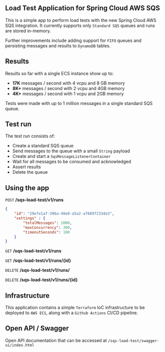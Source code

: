 ## Load Test Application for Spring Cloud AWS SQS 
This is a simple app to perform load tests with the new Spring Cloud AWS SQS integration.
It currently supports only `Standard SQS` queues and runs are stored in-memory.

Further improvements include adding support for `FIFO` queues and persisting messages and results to `DynamoDB` tables.

## Results

Results so far with a single ECS instance show up to:
* **17K** messages / second with 4 vcpu and 8 GB memory
* **8K+** messages / second with 2 vcpu and 4GB memory
* **4K+** messages / second with 1 vcpu and 2GB memory

Tests were made with up to 1 million messages in a single standard SQS queue.

## Test run

The test run consists of:
* Create a standard SQS queue
* Send messages to the queue with a small `String` payload
* Create and start a `SqsMessageListenerContainer`
* Wait for all messages to be consumed and acknowledged
* Assert results
* Delete the queue

## Using the app

`POST` **/sqs-load-test/v1/runs**

```json
{
    "id": "29efe1af-396a-48e0-a5a2-af6897233de3",
    "settings" : {
        "totalMessages": 1000,
        "maxConcurrency": 300,
        "timeoutSeconds": 100
    }
}
```

`GET` **/sqs-load-test/v1/runs**

`GET` **/sqs-load-test/v1/runs/{id}**

`DELETE` **/sqs-load-test/v1/runs/**

`DELETE` **/sqs-load-test/v1/runs/{id}**

## Infrastructure

This application contains a simple `Terraform` IoC infrastructure to be deployed to `AWS ECS`, along with a `Github Actions` CI/CD pipeline.

## Open API / Swagger

Open API documentation that can be accessed at `/sqs-load-test/swagger-ui/index.html`
